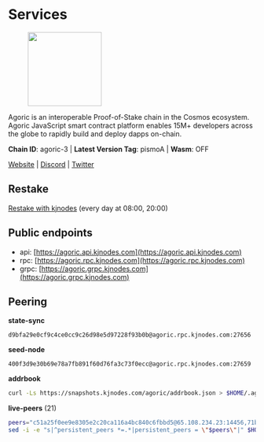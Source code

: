 # Services

<figure><img src="https://raw.githubusercontent.com/kj89/testnet_manuals/main/pingpub/logos/agoric.png" width="150" alt=""><figcaption></figcaption></figure>

Agoric is an interoperable Proof-of-Stake chain in the Cosmos ecosystem.  Agoric JavaScript smart contract platform enables 15M+ developers across the  globe to rapidly build and deploy dapps on-chain.

**Chain ID**: agoric-3 | **Latest Version Tag**: pismoA | **Wasm**: OFF

[Website](https://agoric.com) | [Discord](https://discord.com/invite/qDW8DRes4s) | [Twitter](https://twitter.com/agoric)

## Restake

[Restake with kjnodes](https://restake.app/agoric/agoricvaloper1ku5sm2twlsywdrp4wz3kfwgyrtqtp0lpr3nvk8) (every day at 08:00, 20:00)
## Public endpoints

* api: [https://agoric.api.kjnodes.com](https://agoric.api.kjnodes.com)
* rpc: [https://agoric.rpc.kjnodes.com](https://agoric.rpc.kjnodes.com)
* grpc: [https://agoric.grpc.kjnodes.com](https://agoric.grpc.kjnodes.com)

## Peering

**state-sync**

```text
d9bfa29e0cf9c4ce0cc9c26d98e5d97228f93b0b@agoric.rpc.kjnodes.com:27656
```

**seed-node**

```text
400f3d9e30b69e78a7fb891f60d76fa3c73f0ecc@agoric.rpc.kjnodes.com:27659
```

**addrbook**
```bash
curl -Ls https://snapshots.kjnodes.com/agoric/addrbook.json > $HOME/.agoric/config/addrbook.json
```

**live-peers** (21)
```bash
peers="c51a25f0ee9e8305e2c20ca116a4bc840c6fbbd5@65.108.234.23:14456,71bd0265037393f31ee9947a8e32fa494e51b637@135.181.218.98:26656,2f524fbc73a8b0daa29f2ba0b7642aae62bea86f@65.108.144.8:26656,059f6ccc82a5bdd61e9089914368d0aade14fac0@159.89.101.239:26060,e70955351f601ea5be9a9bf41032949a777f31b3@207.244.255.229:10003,d9bfa29e0cf9c4ce0cc9c26d98e5d97228f93b0b@65.109.88.38:27656,956620729def7c20682fbc4f748a9ba7586f6015@93.115.25.106:44656,05f967bf55fee6647e69bdfca69f064d7e4876c5@128.199.128.15:26060,63bd6649f80362ce513027d99ef32c826fdbd259@45.9.62.136:26656,a38a30c1dd31f63be2befd40b82964b215c3c288@165.22.251.28:26656,0837c0dac0bb15e79e64207bb0fa5a9a6fa42ad4@178.62.116.62:26656,4eea1e0a22d8d2ade108fc5f8e07d6d6e711e909@65.108.10.138:26656,711f6f36a6ec3924b6d721de6adce604092e59f2@116.202.226.169:26656,47c35c8137ad2098e0b2a79077fea93a530034d8@185.144.83.130:26656,0464c8dded70d01f5ab50a8d6047a6b27ddf2ccd@84.244.95.232:26656,853f52516e409ef3ec4921767abd02b151f5ecb7@146.59.81.23:26661,fb3c53630803da3947a54ac76bae6bd6e989a058@34.72.229.79:26656,f095bb53006ebddcbbf29c8df70dddcba6419e36@142.93.145.13:26656,f34681c2aa8d198b754725b3f12cc48eb4066baf@114.132.59.209:26656,1d4d7b77e79c2dad9e8586df4f30c7b550f5d49b@13.40.153.111:26656,d56af8cb0716909f9b804e7dec8c1d34ae4eed16@65.108.142.81:26676"
sed -i -e "s|^persistent_peers *=.*|persistent_peers = \"$peers\"|" $HOME/.agoric/config/config.toml
```
